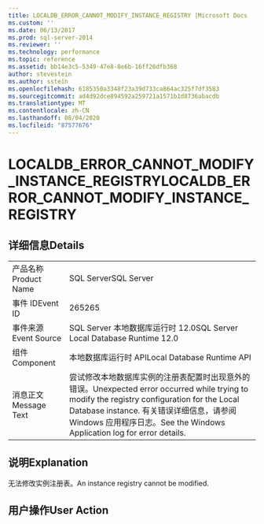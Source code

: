 ```yaml
---
title: LOCALDB_ERROR_CANNOT_MODIFY_INSTANCE_REGISTRY |Microsoft Docs
ms.custom: ''
ms.date: 06/13/2017
ms.prod: sql-server-2014
ms.reviewer: ''
ms.technology: performance
ms.topic: reference
ms.assetid: bb14e3c5-5349-47e8-8e6b-16ff26dfb368
author: stevestein
ms.author: sstein
ms.openlocfilehash: 6185350a3348f23a39d733ca864ac325f7df3583
ms.sourcegitcommit: ad4d92dce894592a259721a1571b1d8736abacdb
ms.translationtype: MT
ms.contentlocale: zh-CN
ms.lasthandoff: 08/04/2020
ms.locfileid: "87577676"
---
```

# <a name="localdb_error_cannot_modify_instance_registry"></a><span data-ttu-id="12e71-102">LOCALDB_ERROR_CANNOT_MODIFY_INSTANCE_REGISTRY</span><span class="sxs-lookup"><span data-stu-id="12e71-102">LOCALDB_ERROR_CANNOT_MODIFY_INSTANCE_REGISTRY</span></span>
    
## <a name="details"></a><span data-ttu-id="12e71-103">详细信息</span><span class="sxs-lookup"><span data-stu-id="12e71-103">Details</span></span>  
  
|||  
|-|-|  
|<span data-ttu-id="12e71-104">产品名称</span><span class="sxs-lookup"><span data-stu-id="12e71-104">Product Name</span></span>|<span data-ttu-id="12e71-105">SQL Server</span><span class="sxs-lookup"><span data-stu-id="12e71-105">SQL Server</span></span>|  
|<span data-ttu-id="12e71-106">事件 ID</span><span class="sxs-lookup"><span data-stu-id="12e71-106">Event ID</span></span>|<span data-ttu-id="12e71-107">265</span><span class="sxs-lookup"><span data-stu-id="12e71-107">265</span></span>|  
|<span data-ttu-id="12e71-108">事件来源</span><span class="sxs-lookup"><span data-stu-id="12e71-108">Event Source</span></span>|<span data-ttu-id="12e71-109">SQL Server 本地数据库运行时 12.0</span><span class="sxs-lookup"><span data-stu-id="12e71-109">SQL Server Local Database Runtime 12.0</span></span>|  
|<span data-ttu-id="12e71-110">组件</span><span class="sxs-lookup"><span data-stu-id="12e71-110">Component</span></span>|<span data-ttu-id="12e71-111">本地数据库运行时 API</span><span class="sxs-lookup"><span data-stu-id="12e71-111">Local Database Runtime API</span></span>|  
|<span data-ttu-id="12e71-112">消息正文</span><span class="sxs-lookup"><span data-stu-id="12e71-112">Message Text</span></span>|<span data-ttu-id="12e71-113">尝试修改本地数据库实例的注册表配置时出现意外的错误。</span><span class="sxs-lookup"><span data-stu-id="12e71-113">Unexpected error occurred while trying to modify the registry configuration for the Local Database instance.</span></span> <span data-ttu-id="12e71-114">有关错误详细信息，请参阅 Windows 应用程序日志。</span><span class="sxs-lookup"><span data-stu-id="12e71-114">See the Windows Application log for error details.</span></span>|  
  
## <a name="explanation"></a><span data-ttu-id="12e71-115">说明</span><span class="sxs-lookup"><span data-stu-id="12e71-115">Explanation</span></span>  
 <span data-ttu-id="12e71-116">无法修改实例注册表。</span><span class="sxs-lookup"><span data-stu-id="12e71-116">An instance registry cannot be modified.</span></span>  
  
## <a name="user-action"></a><span data-ttu-id="12e71-117">用户操作</span><span class="sxs-lookup"><span data-stu-id="12e71-117">User Action</span></span>  
  
